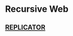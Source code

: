 # Recursive Web

## [REPLICATOR](https://raw.githubusercontent.com/LafeLabs/trashmagic/main/web/recursiveweb/php/replicator.txt)
